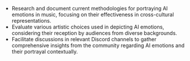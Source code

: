 - Research and document current methodologies for portraying AI emotions in music, focusing on their effectiveness in cross-cultural representations.
- Evaluate various artistic choices used in depicting AI emotions, considering their reception by audiences from diverse backgrounds.
- Facilitate discussions in relevant Discord channels to gather comprehensive insights from the community regarding AI emotions and their portrayal contextually.